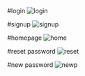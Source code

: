 #login
![login](https://user-images.githubusercontent.com/69418066/121552735-82689680-ca32-11eb-8568-b52e941352a7.png)

#signup
![signup](https://user-images.githubusercontent.com/69418066/121552798-8f858580-ca32-11eb-9ce2-fe2cea481200.png)

#homepage
![home](https://user-images.githubusercontent.com/69418066/121552841-98765700-ca32-11eb-9b38-cb0435f99749.png)

#reset password
![reset](https://user-images.githubusercontent.com/69418066/121552886-a1ffbf00-ca32-11eb-9bd3-978ff5b20efe.png)

#new password
![newp](https://user-images.githubusercontent.com/69418066/121552933-a9bf6380-ca32-11eb-9881-27c2493ae9ab.png)